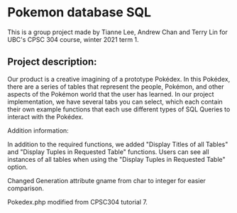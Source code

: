 # Pokemon database SQL

This is a group project made by Tianne Lee, Andrew Chan and Terry Lin for UBC's CPSC 304 course, winter 2021 term 1.

## Project description:
Our product is a creative imagining of a prototype Pokédex. In this Pokédex, there are a series of tables that represent the people, Pokémon, and other aspects of the Pokémon world that the user has learned. In our project implementation, we have several tabs you can select, which each contain their own example functions that each use different types of SQL Queries to interact with the Pokédex.




Addition information:

In addition to the required functions, we added "Display Titles of all Tables" and "Display Tuples in Requested Table" functions. Users can see all instances of all tables when using the "Display Tuples in Requested Table" option.

Changed Generation attribute gname from char to integer for easier comparison.

Pokedex.php modified from CPSC304 tutorial 7.
